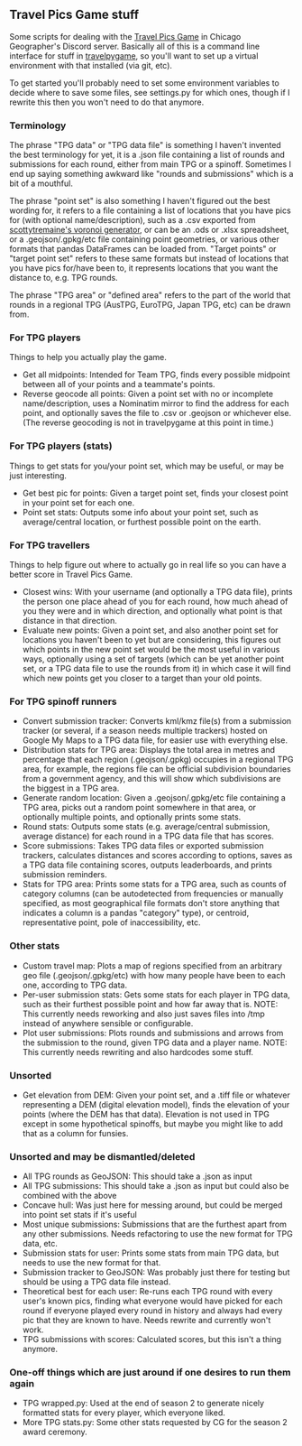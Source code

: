 ## Travel Pics Game stuff

Some scripts for dealing with the [Travel Pics Game](https://tinyurl.com/tpgrulesfaq) in Chicago Geographer's Discord server. Basically all of this is a command line interface for stuff in [travelpygame](https://github.com/Miss-Inputs/travelpygame/tree/main), so you'll want to set up a virtual environment with that installed (via git, etc).

To get started you'll probably need to set some environment variables to decide where to save some files, see settings.py for which ones, though if I rewrite this then you won't need to do that anymore.

### Terminology
The phrase "TPG data" or "TPG data file" is something I haven't invented the best terminology for yet, it is a .json file containing a list of rounds and submissions for each round, either from main TPG or a spinoff. Sometimes I end up saying something awkward like "rounds and submissions" which is a bit of a mouthful.

The phrase "point set" is also something I haven't figured out the best wording for, it refers to a file containing a list of locations that you have pics for (with optional name/description), such as a .csv exported from [scottytremaine's voronoi generator](https://tpg.scottytremaine.uk/), or can be an .ods or .xlsx spreadsheet, or a .geojson/.gpkg/etc file containing point geometries, or various other formats that pandas DataFrames can be loaded from. "Target points" or "target point set" refers to these same formats but instead of locations that you have pics for/have been to, it represents locations that you want the distance to, e.g. TPG rounds.

The phrase "TPG area" or "defined area" refers to the part of the world that rounds in a regional TPG (AusTPG, EuroTPG, Japan TPG, etc) can be drawn from.

### For TPG players
Things to help you actually play the game.
- Get all midpoints: Intended for Team TPG, finds every possible midpoint between all of your points and a teammate's points.
- Reverse geocode all points: Given a point set with no or incomplete name/description, uses a Nominatim mirror to find the address for each point, and optionally saves the file to .csv or .geojson or whichever else. (The reverse geocoding is not in travelpygame at this point in time.)

### For TPG players (stats)
Things to get stats for you/your point set, which may be useful, or may be just interesting.
- Get best pic for points: Given a target point set, finds your closest point in your point set for each one.
- Point set stats: Outputs some info about your point set, such as average/central location, or furthest possible point on the earth.

### For TPG travellers
Things to help figure out where to actually go in real life so you can have a better score in Travel Pics Game.
- Closest wins: With your username (and optionally a TPG data file), prints the person one place ahead of you for each round, how much ahead of you they were and in which direction, and optionally what point is that distance in that direction.
- Evaluate new points: Given a point set, and also another point set for locations you haven't been to yet but are considering, this figures out which points in the new point set would be the most useful in various ways, optionally using a set of targets (which can be yet another point set, or a TPG data file to use the rounds from it) in which case it will find which new points get you closer to a target than your old points.

### For TPG spinoff runners
- Convert submission tracker: Converts kml/kmz file(s) from a submission tracker (or several, if a season needs multiple trackers) hosted on Google My Maps to a TPG data file, for easier use with everything else.
- Distribution stats for TPG area: Displays the total area in metres and percentage that each region (.geojson/.gpkg) occupies in a regional TPG area, for example, the regions file can be official subdivision boundaries from a government agency, and this will show which subdivisions are the biggest in a TPG area.
- Generate random location: Given a .geojson/.gpkg/etc file containing a TPG area, picks out a random point somewhere in that area, or optionally multiple points, and optionally prints some stats.
- Round stats: Outputs some stats (e.g. average/central submission, average distance) for each round in a TPG data file that has scores.
- Score submissions: Takes TPG data files or exported submission trackers, calculates distances and scores according to options, saves as a TPG data file containing scores, outputs leaderboards, and prints submission reminders.
- Stats for TPG area: Prints some stats for a TPG area, such as counts of category columns (can be autodetected from frequencies or manually specified, as most geographical file formats don't store anything that indicates a column is a pandas "category" type), or centroid, representative point, pole of inaccessibility, etc.

### Other stats
- Custom travel map: Plots a map of regions specified from an arbitrary geo file (.geojson/.gpkg/etc) with how many people have been to each one, according to TPG data.
- Per-user submission stats: Gets some stats for each player in TPG data, such as their furthest possible point and how far away that is. NOTE: This currently needs reworking and also just saves files into /tmp instead of anywhere sensible or configurable.
- Plot user submissions: Plots rounds and submissions and arrows from the submission to the round, given TPG data and a player name. NOTE: This currently needs rewriting and also hardcodes some stuff.

### Unsorted
- Get elevation from DEM: Given your point set, and a .tiff file or whatever representing a DEM (digital elevation model), finds the elevation of your points (where the DEM has that data). Elevation is not used in TPG except in some hypothetical spinoffs, but maybe you might like to add that as a column for funsies.

### Unsorted and may be dismantled/deleted
- All TPG rounds as GeoJSON: This should take a .json as input
- All TPG submissions: This should take a .json as input but could also be combined with the above
- Concave hull: Was just here for messing around, but could be merged into point set stats if it's useful
- Most unique submissions: Submissions that are the furthest apart from any other submissions. Needs refactoring to use the new format for TPG data, etc.
- Submission stats for user: Prints some stats from main TPG data, but needs to use the new format for that.
- Submission tracker to GeoJSON: Was probably just there for testing but should be using a TPG data file instead.
- Theoretical best for each user: Re-runs each TPG round with every user's known pics, finding what everyone would have picked for each round if everyone played every round in history and always had every pic that they are known to have. Needs rewrite and currently won't work.
- TPG submissions with scores: Calculated scores, but this isn't a thing anymore.

### One-off things which are just around if one desires to run them again
- TPG wrapped.py: Used at the end of season 2 to generate nicely formatted stats for every player, which everyone liked.
- More TPG stats.py: Some other stats requested by CG for the season 2 award ceremony.